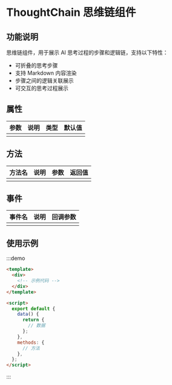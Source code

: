 # ThoughtChain 思维链组件

## 功能说明

思维链组件，用于展示 AI 思考过程的步骤和逻辑链，支持以下特性：

- 可折叠的思考步骤
- 支持 Markdown 内容渲染
- 步骤之间的逻辑关联展示
- 可交互的思考过程展示

## 属性

| 参数 | 说明 | 类型 | 默认值 |
| ---- | ---- | ---- | ------ |
|      |      |      |        |

## 方法

| 方法名 | 说明 | 参数 | 返回值 |
| ------ | ---- | ---- | ------ |
|        |      |      |        |

## 事件

| 事件名 | 说明 | 回调参数 |
| ------ | ---- | -------- |
|        |      |          |

## 使用示例

:::demo

```html
<template>
  <div>
    <!-- 示例代码 -->
  </div>
</template>

<script>
  export default {
    data() {
      return {
        // 数据
      };
    },
    methods: {
      // 方法
    },
  };
</script>
```

:::
